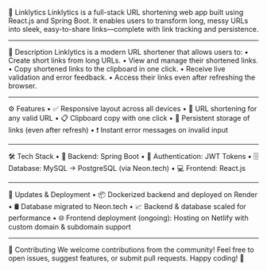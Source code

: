🔗 Linklytics
Linklytics is a full-stack URL shortening web app built using React.js and Spring Boot. It enables users to transform long, messy URLs into sleek, easy-to-share links—complete with link tracking and persistence.
________________________________________
📄 Description
Linklytics is a modern URL shortener that allows users to:
•	Create short links from long URLs.
•	View and manage their shortened links.
•	Copy shortened links to the clipboard in one click.
•	Receive live validation and error feedback.
•	Access their links even after refreshing the browser.
________________________________________
⚙️ Features
•	✅ Responsive layout across all devices
•	🔗 URL shortening for any valid URL
•	📋 Clipboard copy with one click
•	💾 Persistent storage of links (even after refresh)
•	❗ Instant error messages on invalid input
________________________________________
🛠️ Tech Stack
•	🧠 Backend: Spring Boot
•	🔐 Authentication: JWT Tokens
•	🗄️ Database: MySQL → PostgreSQL (via Neon.tech)
•	💻 Frontend: React.js
________________________________________
🚀 Updates & Deployment
•	📦 Dockerized backend and deployed on Render
•	🛢️ Database migrated to Neon.tech
•	📈 Backend & database scaled for performance
•	🌐 Frontend deployment (ongoing): Hosting on Netlify with custom domain & subdomain support
________________________________________
🤝 Contributing
We welcome contributions from the community!
Feel free to open issues, suggest features, or submit pull requests.
Happy coding! 🎉
